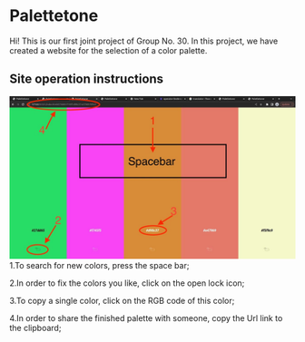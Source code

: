 # Palettetone
Hi! This is our first joint project of Group No. 30. In this project, we have created a website for the selection of a color palette. 
## Site operation instructions
![alt text](src/icons/photo_5253455867796375830_y.jpg)
  1.To search for new colors, press the space bar;

  2.In order to fix the colors you like, click on the open lock icon;

  3.To copy a single color, click on the RGB code of this color;

  4.In order to share the finished palette with someone, copy the Url link to the clipboard;